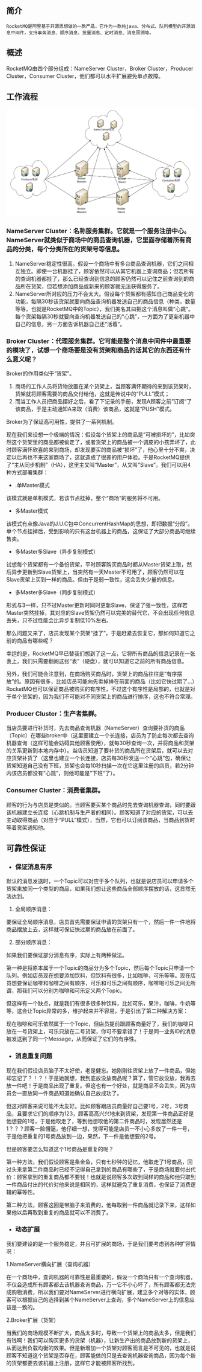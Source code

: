 ## **简介**

    RocketMQ是阿里基于开源思想做的一款产品，它作为一款纯java、分布式、队列模型的开源消息中间件，支持事务消息、顺序消息、批量消息、定时消息、消息回溯等。

## 概述

RocketMQ由四个部分组成：NameServer Cluster，Broker Cluster，Producer Cluster，Consumer Cluster，他们都可以水平扩展避免单点故障。

## 工作流程

![](/assets/import.png)

### NameServer Cluster：名称服务集群。它就是一个服务注册中心。NameServer就类似于商场中的商品查询机器，它里面存储着所有商品的分类，每个分类所在的货架号等信息。

1. NameServer稳定性很高。假设一个商场中有多台商品查询机器，它们之间相互独立。即使一台机器挂了，顾客依然可以从其它机器上查询商品；但若所有的查询机器都挂了，那么已经查询到信息的顾客仍然可以记住之前查询到的商品所在货架，但若想添加商品或新来的顾客就无法获得服务了。
2. NameServer所对应的压力不会太大。假设每个货架都有感知自己商品变化的功能，每隔30秒该货架就要向商品查询机器发送自己的商品信息（种类，数量等等，也就是RocketMQ中的Topic），我们美名其曰把这个消息叫做“心跳”。每个货架每隔30秒就要向查询机器发送自己的“心跳”，一方面为了更新机器中自己的信息，另一方面告诉机器自己还“活着”。

### Broker Cluster：代理服务集群。它可能是整个消息中间件中最重要的模块了，试想一个商场要是没有货架和商品的话其它的东西还有什么意义呢？

Broker的作用类似于“货架”。

1. 商场的工作人员将货物放置在某个货架上，当顾客满怀期待的来到该货架时，货架就将顾客需要的商品交付给他，这就是传说中的“PULL”模式；
2. 而当工作人员把商品摆好之后，看了下记录的手册，发现A顾客之前”订阅“了该商品，于是主动通知A来取（消费）该商品，这就是“PUSH”模式。

Broker为了保证高可用性，提供了一系列机制。

现在我们来设想一个极端的情况：假设每个货架上的商品是“可被损坏的”，比如突然这个货架里的商品都被偷走了，或者货架上的商品被一个调皮的小孩弄坏了，此时顾客满怀欣喜的来到商场，却发现要买的商品被“损坏”了，他心里十分不爽，决定以后再也不来这家商场了，这就造成了很差的用户体验。于是RocketMQ提供了“主从同步机制”（HA），这里主又叫“Master”，从又叫“Slave”。我们可以用4种方式部署集群：

* .单Master模式

该模式就是单机模式，若该节点挂掉，整个“商场”的服务将不可用。

* 多Master模式

该模式有点像Java的J.U.C包中ConcurrentHashMap的思想，即把数据“分段”。单个节点挂掉后，受到影响的只有这台机器上的商品，这保证了大部分商品可继续售卖。

* 多Master多Slave（异步复制模式）

试想每个货架都有一个备份货架，平时顾客购买商品时都从Master货架上取，然后异步更新到Slave货架上，当突然有一天Master不可用了，顾客仍然可以在Slave货架上买到一样的商品。但由于是弱一致性，这会丢失少量的信息。

* 多Master多Slave（同步复制模式）

形式与3一样，只不过Master更新时同时更新Slave，保证了强一致性，这样若Master突然挂掉，其对应的Slave货架仍然可以完美的替代它，不会出现任何信息丢失，只不过性能会比异步复制低10%左右。

那么问题又来了，店员发现某个货架“挂了”，于是赶紧去恢复它，那如何知道它之前的商品有哪些呢？

幸运的是，RocketMQ早已替我们想到了这一点，它将所有商品的信息记录在一张表上，我们只需要翻阅这张“表”（硬盘），就可以知道它之前的所有商品信息。

另外，我们可能会注意到，在商场购买商品时，货架上的商品往往是“有序摆放”的。原因有很多，比如店员可能向先卖掉排在前面的商品（比如它快过期了...）RocketMQ也可以保证商品被购买的有序性，不过这个有序性是局部的，也就是对于单个货架的，因为我们不可能对不同货架上的商品进行排序，这也不符合常理。

### Producer Cluster：生产者集群。

当店员要进行补货时，先去商品查询机器（NameServer）查询要补货的商品（Topic）在哪些broker中（这里要建立一个长连接，店员为了防止每次都去查询机器查询（这样可能会妨碍其他顾客使用），就每30秒查询一次，并将商品和货架的关系更新到本地内存中）。当店员知道了要补货的商品所在货架后，就可以去对应货架补货了（这里也建立一个长连接，店员每30秒发送一个“心跳”包，确保让货架知道自己没有下班，货架也会每10秒扫描一次在它这里注册的店员，若2分钟内该店员都没有“心跳”，则他可能是”下班“了）。

### Consumer Cluster：消费者集群。

顾客的行为与店员是类似的。当顾客要买某个商品时先去查询机器查询，同时要跟该机器建立长连接（心跳机制与生产者的相同）。顾客知道了对应的货架，可以去主动取得商品（对应于“PULL”模式），当然，它也可以订阅该商品，当商品到货时等着货架通知他。

## 可靠性保证

* ### 保证消息有序

默认的消息发送时，一个Topic可以对应于多个队列，也就是说店员可以申请多个货架来放同一个类型的商品，如果我们想让这些商品全部顺序摆放的话，这显然无法达到。

1. 全局顺序消息：

要保证全局顺序消息，店员首先需要保证申请的货架只有一个，然后一件一件地将商品摆放上去，这样就可保证快过期的商品放在前面了。

2. 部分顺序消息：

如果我们要保证部分消息有序，实际上有两种做法。

第一种是将原本属于一个Topic的商品分为多个Topic，然后每个Topic只申请一个队列。例如店员现在想要添加饮料，但饮料有很多，比如咖啡，可乐等等。现在店员想要保证咖啡和咖啡之间有顺序，可乐和可乐之间有顺序，咖啡喝可乐之间无所谓，那我们可以分别为咖啡和可乐定义两个Topic。

但这样有一个缺点，就是我们有很多很多种饮料，比如可乐，果汁，咖啡，牛奶等等，这会让Topic异常的多，维护起来并不容易，于是引出了第二种解决方案：

现在咖啡和可乐依然属于一个Topic，但店员提前跟顾客商量好了，我们的咖啡只放在一号货架上，可乐只放在二号货架，你可不要拿错了！于是同一业务ID的消息被发送到了同一个Message，从而保证了它们的有序性。

* ### 消息重复问题

现在我们假设店员脑子不太好使，老是健忘。她刚刚往货架上放了一件商品，但她却忘记了？！？！于是她就想，我到底放没放商品呢？算了，管它放没放，我再去放一件吧！于是商品出现了重复。但这也有一个好处，就是商品不会丢失，因为店员会一直放同一件商品知道她确认自己放成功了。

但这对顾客来说可能不太友好。比如顾客跟店员商量好自己要1号，2号，3号商品，且要求它们的顺序为123，顾客高高兴兴地来到货架，发现第一件商品正好是他想要的1号，于是他取走了，等到他想取他的第二件商品时，发现居然还是1？？？顾客一脸懵逼，他仔细一想，觉得可能是店员一不小心多放了一件一号，于是他把重复的1号商品放到一边，果然，下一件是他想要的2号。

但是顾客要怎么知道这个1号商品是重复的呢？

第一种方法，我们假设顾客是条金鱼，只有七秒钟的记忆，他取走了1号商品，回过头来拿第二件商品时已经不记得自己拿到的商品有哪些了，于是商场就要付出代价：顾客拿到的重复商品都不要钱！也就是说顾客多次取到同样的商品和他只取到一件商品付出的代价对他来说是相同的，这样就避免了重复消费，也保证了消费逻辑的幂等性。

第二种方法，顾客这回是带脑子来消费的，他每取到一件商品就记录下来，这样如果他以后再取到重复的商品就可以不消费了。

* ### 动态扩展

我们要建设的是一个服务稳定，并且可扩展的商场，于是我们要考虑到各种扩容情况：

1.NameServer横向扩展（查询机器）

在一个商场中，查询机器的可靠性是最重要的，假设一个商场只有一个查询机器，不仅会造成所有顾客都去该机器查询商品，万一它不小心坏了，所有顾客都无法完成购物消费，所以我们要对NameServer进行横向扩展，建立多个对等的实体，顾客可以根据自己的选择到某个NameServer上查询，多个NameServer上的信息应该是一致的。

2.Broker扩展（货架）

当我们的商场规模不断扩大，商品太多时，导致一个货架上的商品太多，但是我们有钱啊！我们可以购买更多的货架（机器），让新生产出的商品放到新的货架上，从而达到负载均衡的效果。但是新增加一个货架对顾客而言是不可见的，也就是说顾客不知道这个货架是否存在，顾客能做的只是去查询机器查询商品，因为每个新的货架都要去该机器上注册，这样它才能被顾客所找到。

### 



